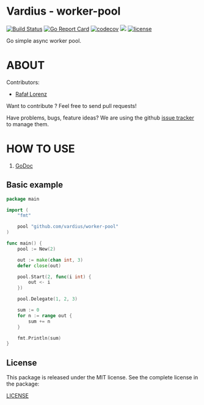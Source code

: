 Vardius - worker-pool
================
[![Build Status](https://travis-ci.org/vardius/worker-pool.svg?branch=master)](https://travis-ci.org/vardius/worker-pool)
[![Go Report Card](https://goreportcard.com/badge/github.com/vardius/worker-pool)](https://goreportcard.com/report/github.com/vardius/worker-pool)
[![codecov](https://codecov.io/gh/vardius/worker-pool/branch/master/graph/badge.svg)](https://codecov.io/gh/vardius/worker-pool)
[![](https://godoc.org/github.com/vardius/worker-pool?status.svg)](http://godoc.org/github.com/vardius/worker-pool)
[![license](https://img.shields.io/github/license/mashape/apistatus.svg)](https://github.com/vardius/worker-pool/blob/master/LICENSE.md)

Go simple async worker pool.

ABOUT
==================================================
Contributors:

* [Rafał Lorenz](http://rafallorenz.com)

Want to contribute ? Feel free to send pull requests!

Have problems, bugs, feature ideas?
We are using the github [issue tracker](https://github.com/vardius/worker-pool/issues) to manage them.

HOW TO USE
==================================================

1. [GoDoc](http://godoc.org/github.com/vardius/worker-pool)

## Basic example
```go
package main

import (
    "fmt"

    pool "github.com/vardius/worker-pool"
)

func main() {
    pool := New(2)

	out := make(chan int, 3)
	defer close(out)

	pool.Start(2, func(i int) {
		out <- i
	})

	pool.Delegate(1, 2, 3)

	sum := 0
	for n := range out {
		sum += n
	}

    fmt.Println(sum)
}
```

License
-------

This package is released under the MIT license. See the complete license in the package:

[LICENSE](LICENSE.md)
